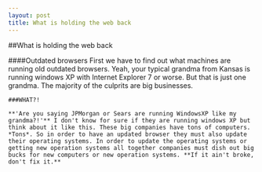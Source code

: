 ```yaml
---
layout: post
title: What is holding the web back
---
```

##What is holding the web back

####Outdated browsers
    First we have to find out what machines are running old outdated browsers. Yeah, your typical grandma from Kansas is running windows XP with Internet Explorer 7 or worse. But that is just one grandma. The majority of the culprits are big businesses. 
    
    ###WHAT?!
    
    **'Are you saying JPMorgan or Sears are running WindowsXP like my grandma?!'** I don't know for sure if they are running windows XP but think about it like this. These big companies have tons of computers. *Tons*. So in order to have an updated browser they must also update their operating systems. In order to update the operating systems or getting new operation systems all together companies must dish out big bucks for new computers or new operation systems. **If it ain't broke, don't fix it.**
 
